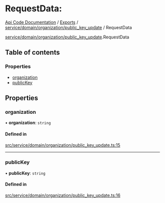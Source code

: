 # RequestData: 
 
[Api Code Documentation](../README.md) / [Exports](../modules.md) / [service/domain/organization/public\_key\_update](../modules/service_domain_organization_public_key_update.md) / RequestData

[service/domain/organization/public\_key\_update](../modules/service_domain_organization_public_key_update.md).RequestData

## Table of contents

### Properties

- [organization](service_domain_organization_public_key_update.RequestData.md#organization)
- [publicKey](service_domain_organization_public_key_update.RequestData.md#publickey)

## Properties

### organization

• **organization**: `string`

#### Defined in

[src/service/domain/organization/public_key_update.ts:15](https://github.com/openkfw/TruBudget/blob/3cf6626/api/src/service/domain/organization/public_key_update.ts#L15)

___

### publicKey

• **publicKey**: `string`

#### Defined in

[src/service/domain/organization/public_key_update.ts:16](https://github.com/openkfw/TruBudget/blob/3cf6626/api/src/service/domain/organization/public_key_update.ts#L16)
